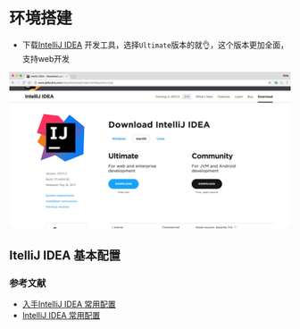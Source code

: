 # 环境搭建

- 下载[IntelliJ IDEA](http://www.jetbrains.com/idea/download/index.html) 开发工具，选择`Ultimate`版本的就👌，这个版本更加全面，支持web开发

![download](./img/download.png)

## ItelliJ IDEA 基本配置



### 参考文献

- [入手IntelliJ IDEA 常用配置](http://www.cnblogs.com/wwyz/p/5640412.html)  
- [IntelliJ IDEA 常用配置](http://blog.csdn.net/u013806366/article/details/52275016)  
